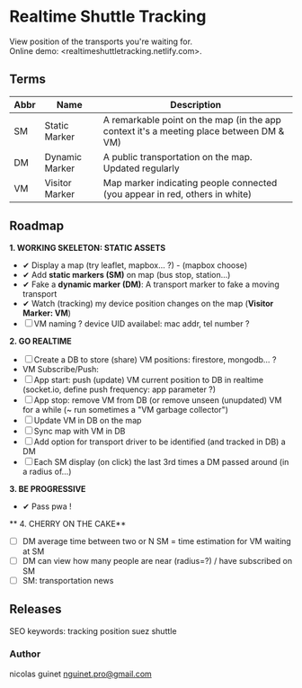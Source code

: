 # Realtime Shuttle Tracking

View position of the transports you're waiting for.  
Online demo: <realtimeshuttletracking.netlify.com>.

## Terms

| Abbr | Name           | Description                                                                             |
| ---- | -------------- | --------------------------------------------------------------------------------------- |
| SM   | Static Marker  | A remarkable point on the map (in the app context it's a meeting place between DM & VM) |
| DM   | Dynamic Marker | A public transportation on the map. Updated regularly                                   |
| VM   | Visitor Marker | Map marker indicating people connected (you appear in red, others in white)             |

## Roadmap

**1. WORKING SKELETON: STATIC ASSETS**

- ✔ Display a map (try leaflet, mapbox… ?) - (mapbox choose)
- ✔ Add **static markers (SM)** on map (bus stop, station...)
- ✔ Fake a **dynamic marker (DM)**: A transport marker to fake a moving transport
- ✔ Watch (tracking) my device position changes on the map (**Visitor Marker: VM**)
- ☐ VM naming ? device UID availabel: mac addr, tel number ?

**2. GO REALTIME**

- ☐ Create a DB to store (share) VM positions: firestore, mongodb… ?
- VM Subscribe/Push:
- ☐ App start: push (update) VM current position to DB in realtime (socket.io, define push frequency: app parameter ?)
- ☐ App stop: remove VM from DB (or remove unseen (unupdated) VM for a while (~ run sometimes a "VM garbage collector")
- ☐ Update VM in DB on the map
- ☐ Sync map with VM in DB
- ☐ Add option for transport driver to be identified (and tracked in DB) a DM
- ☐ Each SM display (on click) the last 3rd times a DM passed around (in a radius of…)

**3. BE PROGRESSIVE**

- ✔ Pass pwa !

** 4. CHERRY ON THE CAKE**

- ☐ DM average time between two or N SM = time estimation for VM waiting at SM
- ☐ DM can view how many people are near (radius=?) / have subscribed on SM
- ☐ SM: transportation news

## Releases

SEO keywords: tracking position suez shuttle

### Author

nicolas guinet <nguinet.pro@gmail.com>
